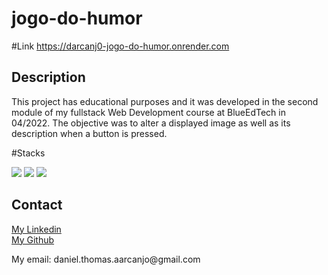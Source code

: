 # jogo-do-humor

#Link
https://darcanj0-jogo-do-humor.onrender.com

## Description
This project has educational purposes and it was developed in the second module
of my fullstack Web Development course at BlueEdTech in 04/2022.
The objective was to alter a displayed image as well as its description when a button is pressed.

#Stacks
<section style:"display:flex;flex-wrap:wrap;">

<img src="https://img.icons8.com/color/144/000000/javascript--v1.png"/>

<img src="https://img.icons8.com/color/144/000000/html-5--v2.png"/>

<img src="https://img.icons8.com/color/144/000000/css3.png"/>

</section>

## Contact
<a href = "https://linkedin.com/in/darcanjoo/">My Linkedin</a>
<br>
<a href = "https://github.com/darcanj0">My Github</a>
<p>My email: daniel.thomas.aarcanjo@gmail.com</p>
